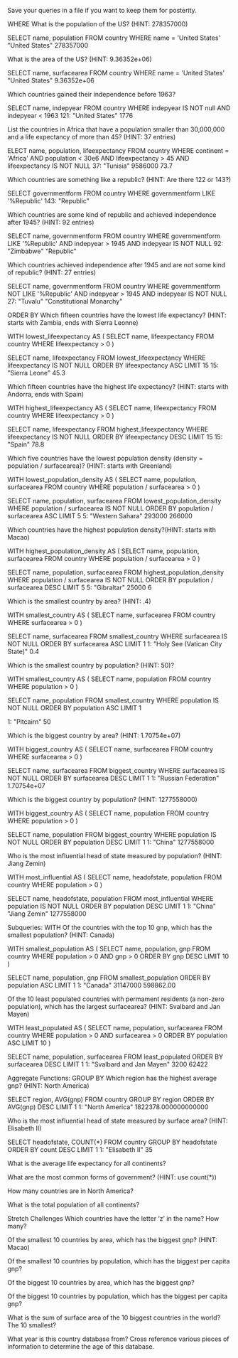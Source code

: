 Save your queries in a file if you want to keep them for posterity.

WHERE
What is the population of the US? (HINT: 278357000)

SELECT name, population
FROM country
WHERE name = 'United States'
"United States"	278357000

What is the area of the US? (HINT: 9.36352e+06)

SELECT name, surfacearea
FROM country
WHERE name = 'United States'
"United States"	9.36352e+06

Which countries gained their independence before 1963?

SELECT name, indepyear
FROM country
WHERE indepyear IS NOT null
AND indepyear < 1963
121: "United States"	1776

List the countries in Africa that have a population smaller than 30,000,000 and a life expectancy of more than 45? (HINT: 37 entries)

ELECT name, population, lifeexpectancy
FROM country 
WHERE continent = 'Africa' AND population < 30e6 AND lifeexpectancy > 45 AND lifeexpectancy IS NOT NULL
37: "Tunisia"	9586000	73.7

Which countries are something like a republic? (HINT: Are there 122 or 143?)

SELECT governmentform
FROM country
WHERE governmentform LIKE '%Republic'
143: "Republic"

Which countries are some kind of republic and achieved independence after 1945? (HINT: 92 entries)

SELECT name, governmentform
FROM country
WHERE governmentform LIKE '%Republic'
AND indepyear > 1945 AND indepyear IS NOT NULL
92: "Zimbabwe"	"Republic"

Which countries achieved independence after 1945 and are not some kind of republic? (HINT: 27 entries)

SELECT name, governmentform
FROM country
WHERE governmentform NOT LIKE '%Republic'
AND indepyear > 1945 AND indepyear IS NOT NULL
27: "Tuvalu"	"Constitutional Monarchy"

ORDER BY
Which fifteen countries have the lowest life expectancy? (HINT: starts with Zambia, ends with Sierra Leonne)

WITH lowest_lifeexpectancy AS (
SELECT name, lifeexpectancy
FROM country
WHERE lifeexpectancy > 0
)

SELECT name, lifeexpectancy
FROM lowest_lifeexpectancy
WHERE lifeexpectancy IS NOT NULL 
ORDER BY lifeexpectancy ASC
LIMIT 15
15: "Sierra Leone"	45.3

Which fifteen countries have the highest life expectancy? (HINT: starts with Andorra, ends with Spain)

WITH highest_lifeexpectancy AS (
SELECT name, lifeexpectancy
FROM country
WHERE lifeexpectancy > 0
)

SELECT name, lifeexpectancy
FROM highest_lifeexpectancy
WHERE lifeexpectancy IS NOT NULL 
ORDER BY lifeexpectancy DESC
LIMIT 15
15: "Spain"	78.8

Which five countries have the lowest population density (density = population / surfacearea)? (HINT: starts with Greenland)

WITH lowest_population_density AS (
SELECT name, population, surfacearea
FROM country
WHERE population / surfacearea > 0
)

SELECT name, population, surfacearea
FROM lowest_population_density
WHERE population / surfacearea IS NOT NULL 
ORDER BY population / surfacearea ASC
LIMIT 5
5: "Western Sahara"	293000	266000

Which countries have the highest population density?(HINT: starts with Macao)

WITH highest_population_density AS (
SELECT name, population, surfacearea
FROM country
WHERE population / surfacearea > 0
)

SELECT name, population, surfacearea
FROM highest_population_density
WHERE population / surfacearea IS NOT NULL 
ORDER BY population / surfacearea DESC
LIMIT 5
5: "Gibraltar"	25000	6

Which is the smallest country by area? (HINT: .4)

WITH smallest_country AS (
SELECT name, surfacearea
FROM country
WHERE surfacearea > 0
)

SELECT name, surfacearea
FROM smallest_country
WHERE surfacearea IS NOT NULL 
ORDER BY surfacearea ASC
LIMIT 1
1: "Holy See (Vatican City State)"	0.4

Which is the smallest country by population? (HINT: 50)?

WITH smallest_country AS (
SELECT name, population
FROM country
WHERE population > 0
)

SELECT name, population
FROM smallest_country
WHERE population IS NOT NULL 
ORDER BY population ASC
LIMIT 1

1: "Pitcairn"	50

Which is the biggest country by area? (HINT: 1.70754e+07)

WITH biggest_country AS (
SELECT name, surfacearea
FROM country
WHERE surfacearea > 0
)

SELECT name, surfacearea
FROM biggest_country
WHERE surfacearea IS NOT NULL 
ORDER BY surfacearea DESC
LIMIT 1
1: "Russian Federation"	1.70754e+07

Which is the biggest country by population? (HINT: 1277558000)

WITH biggest_country AS (
SELECT name, population
FROM country
WHERE population > 0
)

SELECT name, population
FROM biggest_country
WHERE population IS NOT NULL 
ORDER BY population DESC
LIMIT 1
1: "China"	1277558000

Who is the most influential head of state measured by population? (HINT: Jiang Zemin)

WITH most_influential AS (
SELECT name, headofstate, population
FROM country
WHERE population > 0
)

SELECT name, headofstate, population
FROM most_influential
WHERE population IS NOT NULL 
ORDER BY population DESC
LIMIT 1
1: "China"	"Jiang Zemin"	1277558000

Subqueries: WITH
Of the countries with the top 10 gnp, which has the smallest population? (HINT: Canada)

WITH smallest_population AS (
SELECT name, population, gnp
FROM country
WHERE population > 0
AND gnp > 0
ORDER BY gnp DESC
LIMIT 10
)

SELECT name, population, gnp
FROM smallest_population
ORDER BY population ASC
LIMIT 1
1: "Canada"	31147000	598862.00


Of the 10 least populated countries with permament residents (a non-zero population), which has the largest surfacearea? (HINT: Svalbard and Jan Mayen)

WITH least_populated AS (
SELECT name, population, surfacearea
FROM country
WHERE population > 0
AND surfacearea > 0
ORDER BY population ASC
LIMIT 10
)

SELECT name, population, surfacearea
FROM least_populated
ORDER BY surfacearea DESC
LIMIT 1
1: "Svalbard and Jan Mayen"	3200	62422

Aggregate Functions: GROUP BY
Which region has the highest average gnp? (HINT: North America)

SELECT region, AVG(gnp)
FROM country
GROUP BY region
ORDER BY AVG(gnp) DESC
LIMIT 1
1: "North America"	1822378.000000000000

Who is the most influential head of state measured by surface area? (HINT: Elisabeth II)

SELECT headofstate, COUNT(*)
FROM country
GROUP BY headofstate
ORDER BY count DESC
LIMIT 1
1: "Elisabeth II"	35

What is the average life expectancy for all continents?


What are the most common forms of government? (HINT: use count(*))


How many countries are in North America?


What is the total population of all continents?


Stretch Challenges
Which countries have the letter ‘z’ in the name? How many?


Of the smallest 10 countries by area, which has the biggest gnp? (HINT: Macao)


Of the smallest 10 countries by population, which has the biggest per capita gnp?


Of the biggest 10 countries by area, which has the biggest gnp?


Of the biggest 10 countries by population, which has the biggest per capita gnp?


What is the sum of surface area of the 10 biggest countries in the world? The 10 smallest?


What year is this country database from? Cross reference various pieces of information to determine the age of this database.